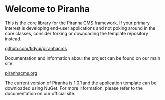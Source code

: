 ﻿Welcome to Piranha 
==================
This is the core library for the Piranha CMS framework. If your primary interest
is developing end-user applications and not poking around in the core classes, 
consider forking or downoading the template repository instead.

<a href="http://github.com/tidyui/piranhacms">github.com/tidyui/piranhacms</a>

Documentation and information about the project can be found on our main site:

<a href="http://www.piranhacms.org">piranhacms.org</a>

The current version of Piranha is 1.0.1 and the application template can be
downloaded using NuGet. For more information, please refer to the documentation
on our official site.
